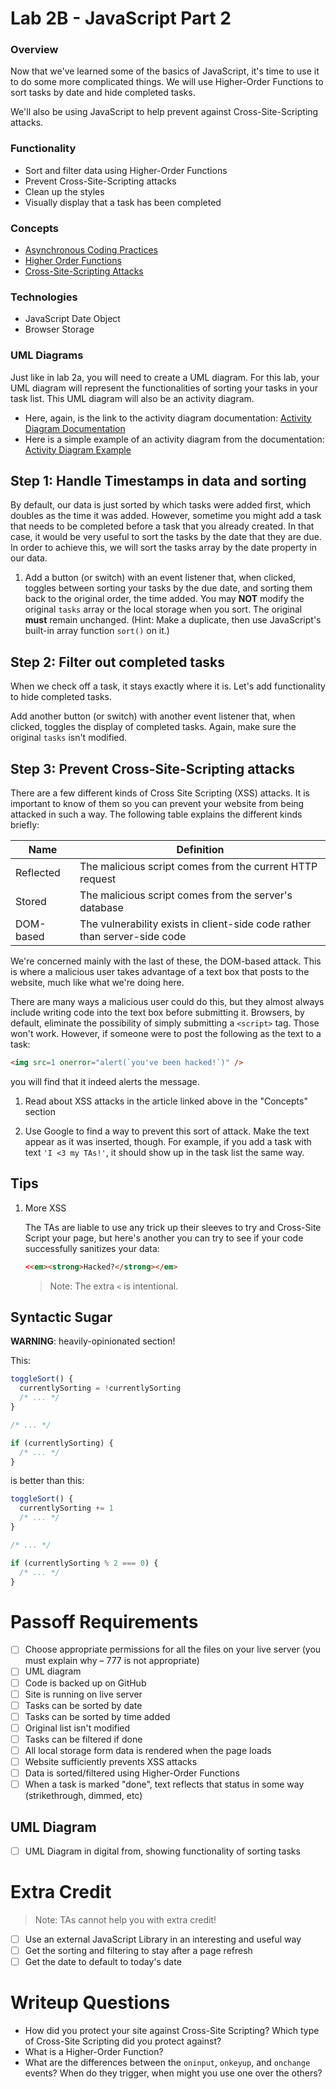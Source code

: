 # Lab 2B - JavaScript Part 2

### Overview

Now that we've learned some of the basics of JavaScript, it's time to use it to do some more complicated things. We will use Higher-Order Functions to sort tasks by date and hide completed tasks.

We'll also be using JavaScript to help prevent against Cross-Site-Scripting attacks. 

### Functionality

- Sort and filter data using Higher-Order Functions
- Prevent Cross-Site-Scripting attacks
- Clean up the styles
- Visually display that a task has been completed

### Concepts

- [Asynchronous Coding Practices](https://blog.bitsrc.io/understanding-asynchronous-javascript-the-event-loop-74cd408419ff)
- [Higher Order Functions](https://dev.to/damcosset/higher-order-functions-in-javascript-4j8b)
- [Cross-Site-Scripting Attacks](https://portswigger.net/web-security/cross-site-scripting/dom-based)

### Technologies

- JavaScript Date Object
- Browser Storage

### UML Diagrams

Just like in lab 2a, you will need to create a UML diagram. For this lab, your UML diagram will represent the functionalities of sorting your tasks in your task list. This UML diagram will also be an activity diagram. 
- Here, again, is the link to the activity diagram documentation: [Activity Diagram Documentation](https://www.lucidchart.com/pages/uml-activity-diagram) 
- Here is a simple example of an activity diagram from the documentation: [Activity Diagram Example](https://d2slcw3kip6qmk.cloudfront.net/marketing/pages/chart/activity-diagram-for-banking-system-UML/activity-diagram-for-banking-system-UML-650x665.png)

## Step 1: Handle Timestamps in data and sorting

By default, our data is just sorted by which tasks were added first, which doubles as the time it was added. However, sometime you might add a task that needs to be completed before a task that you already created. In that case, it would be very useful to sort the tasks by the date that they are due. In order to achieve this, we will sort the tasks array by the date property in our data.

1. Add a button (or switch) with an event listener that, when clicked, toggles between sorting your tasks by the due date, and sorting them back to the original order, the time added. You may **NOT** modify the original `tasks` array or the local storage when you sort. The original **must** remain unchanged. (Hint: Make a duplicate, then use JavaScript's built-in array function `sort()` on it.)

## Step 2: Filter out completed tasks

When we check off a task, it stays exactly where it is. Let's add functionality to hide completed tasks.

Add another button (or switch) with another event listener that, when clicked, toggles the display of completed tasks. Again, make sure the original `tasks` isn't modified.

## Step 3: Prevent Cross-Site-Scripting attacks

There are a few different kinds of Cross Site Scripting (XSS) attacks. It is important to know of them so you can prevent your website from being attacked in such a way. The following table explains the different kinds briefly:

| Name      | Definition                                                                |
| --------- | ------------------------------------------------------------------------- |
| Reflected | The malicious script comes from the current HTTP request                  |
| Stored    | The malicious script comes from the server's database                     |
| DOM-based | The vulnerability exists in client-side code rather than server-side code |

We're concerned mainly with the last of these, the DOM-based attack. This is where a malicious user takes advantage of a text box that posts to the website, much like what we're doing here.

There are many ways a malicious user could do this, but they almost always include writing code into the text box before submitting it. Browsers, by default, eliminate the possibility of simply submitting a `<script>` tag. Those won't work. However, if someone were to post the following as the text to a task:

```html
<img src=1 onerror="alert(`you've been hacked!`)" />
```

you will find that it indeed alerts the message.

1. Read about XSS attacks in the article linked above in the "Concepts" section

2. Use Google to find a way to prevent this sort of attack. Make the text appear as it was inserted, though. For example, if you add a task with text `'I <3 my TAs!'`, it should show up in the task list the same way.

## Tips

1. More XSS

    The TAs are liable to use any trick up their sleeves to try and Cross-Site Script your page, but here's another you can try to see if your code successfully sanitizes your data:

    ```html
    <<em><strong>Hacked?</strong></em>
    ```

    > Note: The extra `<` is intentional.

## Syntactic Sugar

**WARNING**: heavily-opinionated section!

This:

```JavaScript
toggleSort() {
  currentlySorting = !currentlySorting
  /* ... */
}

/* ... */

if (currentlySorting) {
  /* ... */
}
```

is better than this:

```JavaScript
toggleSort() {
  currentlySorting += 1
  /* ... */
}

/* ... */

if (currentlySorting % 2 === 0) {
  /* ... */
}
```

# Passoff Requirements

- [ ] Choose appropriate permissions for all the files on your live server (you must explain why – 777 is not appropriate)
- [ ] UML diagram
- [ ] Code is backed up on GitHub
- [ ] Site is running on live server
- [ ] Tasks can be sorted by date
- [ ] Tasks can be sorted by time added
- [ ] Original list isn't modified
- [ ] Tasks can be filtered if done
- [ ] All local storage form data is rendered when the page loads
- [ ] Website sufficiently prevents XSS attacks
- [ ] Data is sorted/filtered using Higher-Order Functions
- [ ] When a task is marked "done", text reflects that status in some way (strikethrough, dimmed, etc)

## UML Diagram
- [ ] UML Diagram in digital from, showing functionality of sorting tasks

# Extra Credit

> Note: TAs cannot help you with extra credit!

- [ ] Use an external JavaScript Library in an interesting and useful way
- [ ] Get the sorting and filtering to stay after a page refresh
- [ ] Get the date to default to today's date

# Writeup Questions

- How did you protect your site against Cross-Site Scripting? Which type of Cross-Site Scripting did you protect against?
- What is a Higher-Order Function?
- What are the differences between the `oninput`, `onkeyup`, and `onchange` events? When do they trigger, when might you use one over the others?
